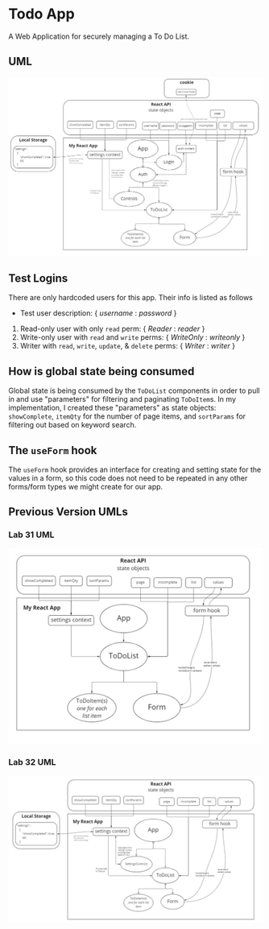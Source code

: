# Todo App

A Web Application for securely managing a To Do List.

## UML

![My Lab 33 UML](assets/lab-33-uml.jpg)

## Test Logins

There are only hardcoded users for this app. Their info is listed as follows

- Test user description: { *username* : *password* }

1. Read-only user with only `read` perm: { *Reader* : *reader* }
1. Write-only user with `read` and `write` perms: { *WriteOnly* : *writeonly* }
1. Writer with `read`, `write`, `update`, & `delete` perms: { *Writer* : *writer* }

## How is global state being consumed

Global state is being consumed by the `ToDoList` components in order to pull in and use "parameters" for filtering and paginating `ToDoItem`s. In my implementation, I created these "parameters" as state objects: `showComplete`, `itemQty` for the number of page items, and `sortParams` for filtering out based on keyword search.

## The `useForm` hook

The `useForm` hook provides an interface for creating and setting state for the values in a form, so this code does not need to be repeated in any other forms/form types we might create for our app.

## Previous Version UMLs

### Lab 31 UML

![My Lab 31 UML](assets/lab-31-uml.jpg)

### Lab 32 UML

![My Lab 32 UML](assets/lab-32-uml.jpg)
